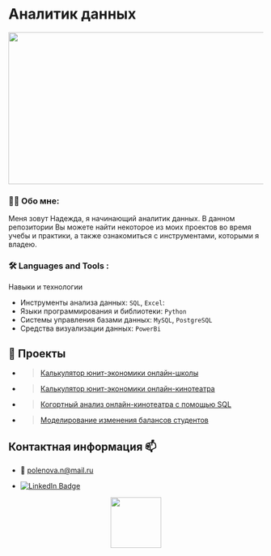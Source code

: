 # Аналитик данных

<div align="center">
  <img src="https://media.giphy.com/media/dWesBcTLavkZuG35MI/giphy.gif" width="600" height="300"/>
</div>


  ### :woman_technologist: Обо мне: 
  Меня зовут Надежда, я начинающий аналитик данных. В данном репозитории Вы можете найти некоторое из моих проектов во время учебы и практики, а также ознакомиться с инструментами, которыми я владею. 
  
  ### :hammer_and_wrench: Languages and Tools :
Навыки и технологии
- Инструменты анализа данных: ``SQL``, ``Excel``: 
- Языки программирования и библиотеки: ``Python``
- Системы управления базами данных: ``MySQL``, ``PostgreSQL``
- Средства визуализации данных: ``PowerBi``
 
 ## 	:file_folder: Проекты

 - > <a href="https://github.com/NadezhdaMalinovskaya/DA_portfolio/blob/main/%D0%9F%D1%80%D0%BE%D0%B5%D0%BA%D1%82%201"> Калькулятор юнит-экономики онлайн-школы </a>
 - > <a href="https://github.com/NadezhdaMalinovskaya/DA_portfolio/blob/main/%D0%9F%D1%80%D0%BE%D0%B5%D0%BA%D1%82%202"> Калькулятор юнит-экономики онлайн-кинотеатра </a>
 - > <a href="https://github.com/NadezhdaMalinovskaya/DA_portfolio/blob/main/%D0%9F%D1%80%D0%BE%D0%B5%D0%BA%D1%82%203"> Когортный анализ онлайн-кинотеатра с помощью SQL </a>
 - > <a href="https://github.com/NadezhdaMalinovskaya/DA_portfolio/blob/main/%D0%9F%D1%80%D0%BE%D0%B5%D0%BA%D1%82%204"> Моделирование изменения балансов студентов </a>


  
  ## Контактная информация :mailbox:
-  :e-mail: polenova.n@mail.ru

- <div id="badges">
  <a href="your-linkedin-URL">
    <img src="https://img.shields.io/badge/LinkedIn-blue?style=for-the-badge&logo=linkedin&logoColor=white" alt="LinkedIn Badge"/>
  </a>
  

<div id="header" align="center">
  <img src="https://media.giphy.com/media/bTrTnPMPq8UORCrBWG/giphy.gif" width="100"/>
</div>
